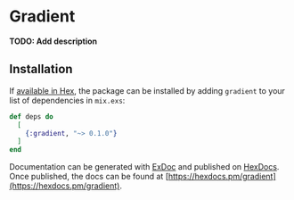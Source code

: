 # Gradient

**TODO: Add description**

## Installation

If [available in Hex](https://hex.pm/docs/publish), the package can be installed
by adding `gradient` to your list of dependencies in `mix.exs`:

```elixir
def deps do
  [
    {:gradient, "~> 0.1.0"}
  ]
end
```

Documentation can be generated with [ExDoc](https://github.com/elixir-lang/ex_doc)
and published on [HexDocs](https://hexdocs.pm). Once published, the docs can
be found at [https://hexdocs.pm/gradient](https://hexdocs.pm/gradient).

